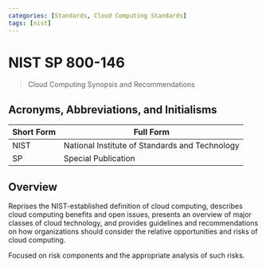 ```yaml
---
categories: [Standards, Cloud Computing Standards]
tags: [nist]
---
```


# NIST SP 800-146

> Cloud Computing Synopsis and Recommendations

## Acronyms, Abbreviations, and Initialisms

| Short Form | Full Form |
| - | - |
| NIST | National Institute of Standards and Technology |
| SP | Special Publication |

## Overview

Reprises the NIST-established definition of cloud computing, describes cloud computing benefits and open issues, presents an overview of major classes of cloud technology, and provides guidelines and recommendations on how organizations should consider the relative opportunities and risks of cloud computing.

Focused on risk components and the appropriate analysis of such risks.
